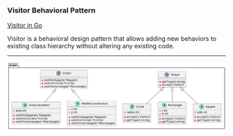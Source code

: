 ### Visitor Behavioral Pattern

[Visitor in Go](https://refactoring.guru/design-patterns/visitor/go/example#example-0)

Visitor is a behavioral design pattern that allows adding new behaviors to existing class hierarchy without altering any existing code.

***

![Conceptual Example](https://github.com/muarshad01/Design_Patterns_Go/blob/master/behavioral_design_patterns/bdp_images/visitor.png)
